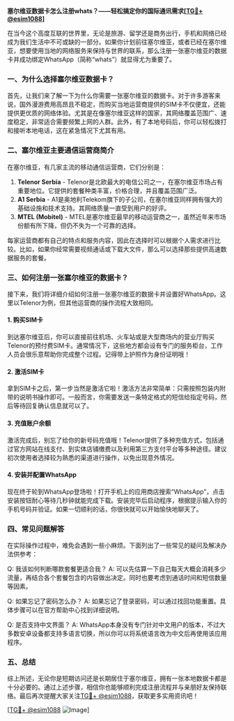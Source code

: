 **塞尔维亚数据卡怎么注册whats？——轻松搞定你的国际通讯需求[[TG💪+ @esim1088](https://t.me/s/esim1088)]**

在当今这个高度互联的世界里，无论是旅游、留学还是商务出行，手机和网络已经成为我们生活中不可或缺的一部分。如果你计划前往塞尔维亚，或者已经在塞尔维亚，想要使用当地的网络服务来保持与世界的联系，那么注册一张塞尔维亚的数据卡并成功绑定WhatsApp（简称“whats”）就显得尤为重要了。

### 一、为什么选择塞尔维亚数据卡？

首先，让我们来了解一下为什么你需要一张塞尔维亚的数据卡。对于许多游客来说，国外漫游费用高昂且不稳定，而购买当地运营商提供的SIM卡不仅便宜，还能提供更优质的网络体验。尤其是在像塞尔维亚这样的国家，其网络覆盖范围广、速度稳定，非常适合需要频繁上网的人群。此外，有了本地号码后，你可以轻松拨打和接听本地电话，这在紧急情况下尤其有用。

### 二、塞尔维亚主要通信运营商简介

在塞尔维亚，有几家主流的移动通信运营商，它们分别是：

1. **Telenor Serbia** - Telenor是北欧最大的电信公司之一，在塞尔维亚市场占有重要地位。它提供的套餐种类丰富，价格合理，并且覆盖范围广泛。
2. **A1 Serbia** - A1是奥地利Telekom旗下的子公司，在塞尔维亚同样拥有强大的基础设施和技术支持。其网络质量一直受到用户的好评。
3. **MTEL (Mobitel)** - MTEL是塞尔维亚最早的移动运营商之一，虽然近年来市场份额有所下降，但仍不失为一个可靠的选择。

每家运营商都有自己的特点和服务内容，因此在选择时可以根据个人需求进行比较。比如，如果你经常需要视频通话或下载大文件，那么可以选择那些提供高速数据服务的套餐。

### 三、如何注册一张塞尔维亚的数据卡？

接下来，我们将详细介绍如何注册一张塞尔维亚的数据卡并设置好WhatsApp。这里以Telenor为例，但其他运营商的操作流程大致相同。

#### 1. 购买SIM卡
到达塞尔维亚后，你可以直接前往机场、火车站或是大型商场内的营业厅购买Telenor的预付费SIM卡。通常情况下，这些地方都会设有专门的服务柜台，工作人员会很乐意帮助你完成整个过程。记得带上护照作为身份证明哦！

#### 2. 激活SIM卡
拿到SIM卡之后，第一步当然是激活它啦！激活方法非常简单：只需按照包装内附带的说明书操作即可。一般而言，你需要发送一条特定格式的短信给指定号码，然后等待回复确认信息就可以了。

#### 3. 充值账户余额
激活完成后，别忘了给你的新号码充值哦！Telenor提供了多种充值方式，包括通过官方网站在线支付、到实体店铺缴费以及利用第三方支付平台等多种途径。建议初次使用者选择较为熟悉的渠道进行操作，以免出现意外情况。

#### 4. 安装并配置WhatsApp
现在终于轮到WhatsApp登场啦！打开手机上的应用商店搜索“WhatsApp”，点击安装按钮耐心等待几秒钟就能完成下载。安装完毕后启动程序，根据提示输入你的手机号码并验证。如果一切顺利的话，你很快就可以开始愉快地聊天了。

### 四、常见问题解答

在实际操作过程中，难免会遇到一些小麻烦。下面列出了一些常见的疑问及解决办法供参考：

Q: 我该如何判断哪款套餐更适合我？
A: 可以先估算一下自己每天大概会消耗多少流量，再结合各个套餐包含的内容做出决定。同时也要考虑到通话时间和短信数量等因素。

Q: 如果忘记了密码怎么办？
A: 如果忘记了登录密码，可以通过找回功能重置。具体步骤可以在官方帮助中心找到详细说明。

Q: 是否支持中文界面？
A: WhatsApp本身没有专门针对中文用户的版本，不过大多数安卓设备都支持多语言切换，所以你可以将系统语言改为中文后再使用该应用程序。

### 五、总结

综上所述，无论你是短期访问还是长期居住于塞尔维亚，拥有一张本地数据卡都是十分必要的。通过上述步骤，相信你也能够顺利完成注册流程并与亲朋好友保持联络。最后再次提醒大家关注[TG💪+ @esim1088](https://t.me/s/esim1088)，获取更多实用资讯吧！

[[TG💪+ @esim1088](https://t.me/s/esim1088) ![Image](https://i.postimg.cc/4NQfJmqS/Snipaste-2025-05-13-00-14-12.png)]